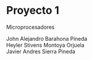 # Proyecto 1  
Microprocesadores

John Alejandro Barahona Pineda  
Heyler Stivens Montoya Orjuela  
Javier Andres Sierra Pineda

